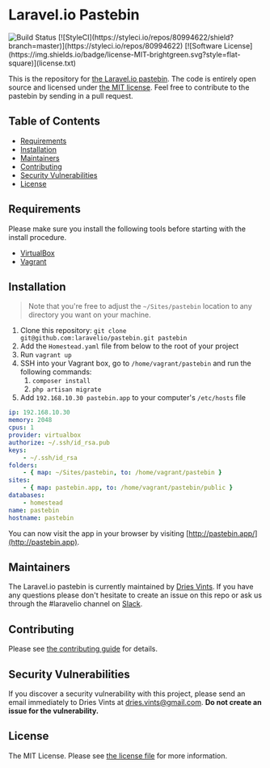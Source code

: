 # Laravel.io Pastebin

<img src="https://travis-ci.org/laravelio/pastebin.svg?branch=master" alt="Build Status">
[![StyleCI](https://styleci.io/repos/80994622/shield?branch=master)](https://styleci.io/repos/80994622)
[![Software License](https://img.shields.io/badge/license-MIT-brightgreen.svg?style=flat-square)](license.txt)

This is the repository for [the Laravel.io pastebin](https://paste.laravel.io). The code is entirely open source and licensed under [the MIT license](license.txt). Feel free to contribute to the pastebin by sending in a pull request.

## Table of Contents

- [Requirements](#requirements)
- [Installation](#installation)
- [Maintainers](#maintainers)
- [Contributing](#contributing)
- [Security Vulnerabilities](#security-vulnerabilities)
- [License](#license)

## Requirements

Please make sure you install the following tools before starting with the install procedure.

- [VirtualBox](https://www.virtualbox.org/)
- [Vagrant](https://www.vagrantup.com/)

## Installation

> Note that you're free to adjust the `~/Sites/pastebin` location to any directory you want on your machine.

1. Clone this repository: `git clone git@github.com:laravelio/pastebin.git pastebin`
2. Add the `Homestead.yaml` file from below to the root of your project
3. Run `vagrant up`
4. SSH into your Vagrant box, go to `/home/vagrant/pastebin` and run the following commands:
    1. `composer install`
    2. `php artisan migrate`
5. Add `192.168.10.30 pastebin.app` to your computer's `/etc/hosts` file

```yaml
ip: 192.168.10.30
memory: 2048
cpus: 1
provider: virtualbox
authorize: ~/.ssh/id_rsa.pub
keys:
    - ~/.ssh/id_rsa
folders:
    - { map: ~/Sites/pastebin, to: /home/vagrant/pastebin }
sites:
    - { map: pastebin.app, to: /home/vagrant/pastebin/public }
databases:
    - homestead
name: pastebin
hostname: pastebin
```

You can now visit the app in your browser by visiting [http://pastebin.app/](http://pastebin.app).

## Maintainers

The Laravel.io pastebin is currently maintained by [Dries Vints](https://github.com/driesvints). If you have any questions please don't hesitate to create an issue on this repo or ask us through the #laravelio channel on [Slack](https://larachat.slack.com).

## Contributing

Please see [the contributing guide](contributing.md) for details.

## Security Vulnerabilities

If you discover a security vulnerability with this project, please send an email immediately to Dries Vints at [dries.vints@gmail.com](mailto:dries.vints@gmail.com). **Do not create an issue for the vulnerability.**

## License

The MIT License. Please see [the license file](license.txt) for more information.
